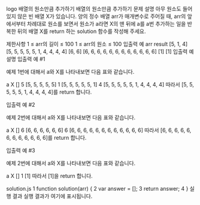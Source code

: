 logo
배열의 원소만큼 추가하기
배열의 원소만큼 추가하기
문제 설명
아무 원소도 들어있지 않은 빈 배열 X가 있습니다. 양의 정수 배열 arr가 매개변수로 주어질 때, arr의 앞에서부터 차례대로 원소를 보면서 원소가 a라면 X의 맨 뒤에 a를 a번 추가하는 일을 반복한 뒤의 배열 X를 return 하는 solution 함수를 작성해 주세요.

제한사항
1 ≤ arr의 길이 ≤ 100
1 ≤ arr의 원소 ≤ 100
입출력 예
arr	result
[5, 1, 4]	[5, 5, 5, 5, 5, 1, 4, 4, 4, 4]
[6, 6]	[6, 6, 6, 6, 6, 6, 6, 6, 6, 6, 6, 6]
[1]	[1]
입출력 예 설명
입출력 예 #1

예제 1번에 대해서 a와 X를 나타내보면 다음 표와 같습니다.

a	X
[]
5	[5, 5, 5, 5, 5]
1	[5, 5, 5, 5, 5, 1]
4	[5, 5, 5, 5, 5, 1, 4, 4, 4, 4]
따라서 [5, 5, 5, 5, 5, 1, 4, 4, 4, 4]를 return 합니다.

입출력 예 #2

예제 2번에 대해서 a와 X를 나타내보면 다음 표와 같습니다.

a	X
[]
6	[6, 6, 6, 6, 6, 6]
6	[6, 6, 6, 6, 6, 6, 6, 6, 6, 6, 6, 6]
따라서 [6, 6, 6, 6, 6, 6, 6, 6, 6, 6, 6, 6]를 return 합니다.

입출력 예 #3

예제 2번에 대해서 a와 X를 나타내보면 다음 표와 같습니다.

a	X
[]
1	[1]
따라서 [1]을 return 합니다.

solution.js
1
function solution(arr) {
2
    var answer = [];
3
    return answer;
4
}
실행 결과
실행 결과가 여기에 표시됩니다.